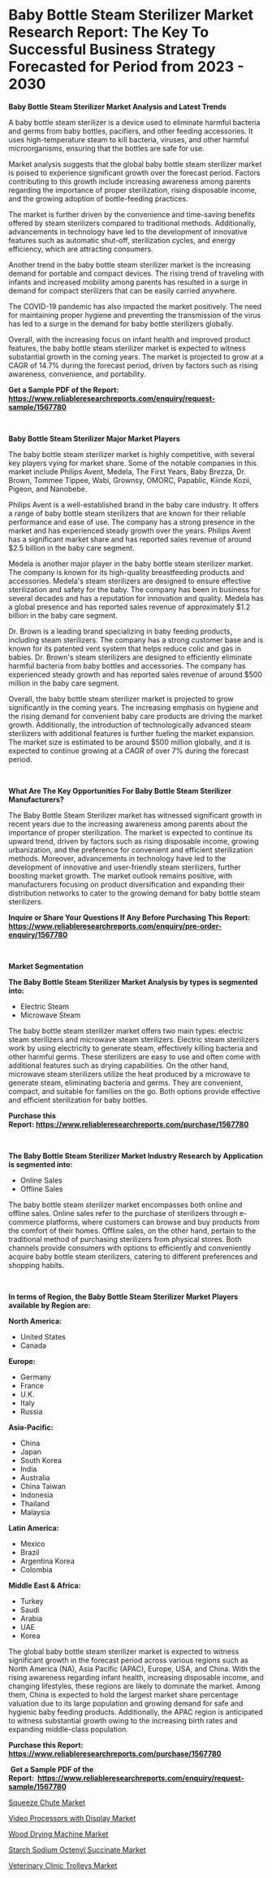 <p><h1>Baby Bottle Steam Sterilizer Market Research Report: The Key To Successful Business Strategy Forecasted for Period from 2023 - 2030</h1></p><p><strong>Baby Bottle Steam Sterilizer Market Analysis and Latest Trends</strong></p>
<p><p>A baby bottle steam sterilizer is a device used to eliminate harmful bacteria and germs from baby bottles, pacifiers, and other feeding accessories. It uses high-temperature steam to kill bacteria, viruses, and other harmful microorganisms, ensuring that the bottles are safe for use.</p><p>Market analysis suggests that the global baby bottle steam sterilizer market is poised to experience significant growth over the forecast period. Factors contributing to this growth include increasing awareness among parents regarding the importance of proper sterilization, rising disposable income, and the growing adoption of bottle-feeding practices.</p><p>The market is further driven by the convenience and time-saving benefits offered by steam sterilizers compared to traditional methods. Additionally, advancements in technology have led to the development of innovative features such as automatic shut-off, sterilization cycles, and energy efficiency, which are attracting consumers.</p><p>Another trend in the baby bottle steam sterilizer market is the increasing demand for portable and compact devices. The rising trend of traveling with infants and increased mobility among parents has resulted in a surge in demand for compact sterilizers that can be easily carried anywhere.</p><p>The COVID-19 pandemic has also impacted the market positively. The need for maintaining proper hygiene and preventing the transmission of the virus has led to a surge in the demand for baby bottle sterilizers globally.</p><p>Overall, with the increasing focus on infant health and improved product features, the baby bottle steam sterilizer market is expected to witness substantial growth in the coming years. The market is projected to grow at a CAGR of 14.7% during the forecast period, driven by factors such as rising awareness, convenience, and portability.</p></p>
<p><strong>Get a Sample PDF of the Report:&nbsp; <a href="https://www.reliableresearchreports.com/enquiry/request-sample/1567780">https://www.reliableresearchreports.com/enquiry/request-sample/1567780</a></strong></p>
<p>&nbsp;</p>
<p><strong>Baby Bottle Steam Sterilizer Major Market Players</strong></p>
<p><p>The baby bottle steam sterilizer market is highly competitive, with several key players vying for market share. Some of the notable companies in this market include Philips Avent, Medela, The First Years, Baby Brezza, Dr. Brown, Tommee Tippee, Wabi, Grownsy, OMORC, Papablic, Kiinde Kozii, Pigeon, and Nanobebe.</p><p>Philips Avent is a well-established brand in the baby care industry. It offers a range of baby bottle steam sterilizers that are known for their reliable performance and ease of use. The company has a strong presence in the market and has experienced steady growth over the years. Philips Avent has a significant market share and has reported sales revenue of around $2.5 billion in the baby care segment.</p><p>Medela is another major player in the baby bottle steam sterilizer market. The company is known for its high-quality breastfeeding products and accessories. Medela's steam sterilizers are designed to ensure effective sterilization and safety for the baby. The company has been in business for several decades and has a reputation for innovation and quality. Medela has a global presence and has reported sales revenue of approximately $1.2 billion in the baby care segment.</p><p>Dr. Brown is a leading brand specializing in baby feeding products, including steam sterilizers. The company has a strong customer base and is known for its patented vent system that helps reduce colic and gas in babies. Dr. Brown's steam sterilizers are designed to efficiently eliminate harmful bacteria from baby bottles and accessories. The company has experienced steady growth and has reported sales revenue of around $500 million in the baby care segment.</p><p>Overall, the baby bottle steam sterilizer market is projected to grow significantly in the coming years. The increasing emphasis on hygiene and the rising demand for convenient baby care products are driving the market growth. Additionally, the introduction of technologically advanced steam sterilizers with additional features is further fueling the market expansion. The market size is estimated to be around $500 million globally, and it is expected to continue growing at a CAGR of over 7% during the forecast period.</p></p>
<p>&nbsp;</p>
<p><strong>What Are The Key Opportunities For Baby Bottle Steam Sterilizer Manufacturers?</strong></p>
<p><p>The Baby Bottle Steam Sterilizer market has witnessed significant growth in recent years due to the increasing awareness among parents about the importance of proper sterilization. The market is expected to continue its upward trend, driven by factors such as rising disposable income, growing urbanization, and the preference for convenient and efficient sterilization methods. Moreover, advancements in technology have led to the development of innovative and user-friendly steam sterilizers, further boosting market growth. The market outlook remains positive, with manufacturers focusing on product diversification and expanding their distribution networks to cater to the growing demand for baby bottle steam sterilizers.</p></p>
<p><strong>Inquire or Share Your Questions If Any Before Purchasing This Report: <a href="https://www.reliableresearchreports.com/enquiry/pre-order-enquiry/1567780">https://www.reliableresearchreports.com/enquiry/pre-order-enquiry/1567780</a></strong></p>
<p>&nbsp;</p>
<p><strong>Market Segmentation</strong></p>
<p><strong>The Baby Bottle Steam Sterilizer Market Analysis by types is segmented into:</strong></p>
<p><ul><li>Electric Steam</li><li>Microwave Steam</li></ul></p>
<p><p>The baby bottle steam sterilizer market offers two main types: electric steam sterilizers and microwave steam sterilizers. Electric steam sterilizers work by using electricity to generate steam, effectively killing bacteria and other harmful germs. These sterilizers are easy to use and often come with additional features such as drying capabilities. On the other hand, microwave steam sterilizers utilize the heat produced by a microwave to generate steam, eliminating bacteria and germs. They are convenient, compact, and suitable for families on the go. Both options provide effective and efficient sterilization for baby bottles.</p></p>
<p><strong>Purchase this Report:&nbsp;<a href="https://www.reliableresearchreports.com/purchase/1567780">https://www.reliableresearchreports.com/purchase/1567780</a></strong></p>
<p>&nbsp;</p>
<p><strong>The Baby Bottle Steam Sterilizer Market Industry Research by Application is segmented into:</strong></p>
<p><ul><li>Online Sales</li><li>Offline Sales</li></ul></p>
<p><p>The baby bottle steam sterilizer market encompasses both online and offline sales. Online sales refer to the purchase of sterilizers through e-commerce platforms, where customers can browse and buy products from the comfort of their homes. Offline sales, on the other hand, pertain to the traditional method of purchasing sterilizers from physical stores. Both channels provide consumers with options to efficiently and conveniently acquire baby bottle steam sterilizers, catering to different preferences and shopping habits.</p></p>
<p>&nbsp;</p>
<p><strong>In terms of Region, the Baby Bottle Steam Sterilizer Market Players available by Region are:</strong></p>
<p>
    <p> <strong> North America: </strong>
        <ul>
            <li>United States</li>
            <li>Canada</li>
        </ul>
        </p> 
    <p> <strong> Europe: </strong>
        <ul>
            <li>Germany</li>
            <li>France</li>
            <li>U.K.</li>
            <li>Italy</li>
            <li>Russia</li>
        </ul>
        </p> 
    <p> <strong> Asia-Pacific: </strong>
        <ul>
            <li>China</li>
            <li>Japan</li>
            <li>South Korea</li>
            <li>India</li>
            <li>Australia</li>
            <li>China Taiwan</li>
            <li>Indonesia</li>
            <li>Thailand</li>
            <li>Malaysia</li>
        </ul>
        </p> 
    <p> <strong> Latin America: </strong>
        <ul>
            <li>Mexico</li>
            <li>Brazil</li>
            <li>Argentina Korea</li>
            <li>Colombia</li>
        </ul>
        </p> 
    <p> <strong> Middle East & Africa: </strong>
        <ul>
            <li>Turkey</li>
            <li>Saudi</li>
            <li>Arabia</li>
            <li>UAE</li>
            <li>Korea</li>
        </ul>
    </p>
    </p>
<p><p>The global baby bottle steam sterilizer market is expected to witness significant growth in the forecast period across various regions such as North America (NA), Asia Pacific (APAC), Europe, USA, and China. With the rising awareness regarding infant health, increasing disposable income, and changing lifestyles, these regions are likely to dominate the market. Among them, China is expected to hold the largest market share percentage valuation due to its large population and growing demand for safe and hygienic baby feeding products. Additionally, the APAC region is anticipated to witness substantial growth owing to the increasing birth rates and expanding middle-class population.</p></p>
<p><strong>Purchase this Report: <a href="https://www.reliableresearchreports.com/purchase/1567780">https://www.reliableresearchreports.com/purchase/1567780</a></strong></p>
<p>&nbsp;<strong>Get a Sample PDF of the Report:&nbsp;&nbsp;<a href="https://www.reliableresearchreports.com/enquiry/request-sample/1567780">https://www.reliableresearchreports.com/enquiry/request-sample/1567780</a></strong></p>
<p><strong></strong></p>
<p><p><a href="https://www.linkedin.com/pulse/squeeze-chute-market-size-growth-forecast-from-2023-2030-kpj1e/">Squeeze Chute Market</a></p><p><a href="https://github.com/FassouRP/Market-Research-Report-List-1/blob/main/video-processors-with-display-market.md">Video Processors with Display Market</a></p><p><a href="https://www.linkedin.com/pulse/wood-drying-machine-market-research-report-unlocks-analysis-0xkle/">Wood Drying Machine Market</a></p><p><a href="https://medium.com/@linneahilll6456/starch-sodium-octenyl-succinate-market-size-growth-forecast-2023-2030-9c60b676a6e7">Starch Sodium Octenyl Succinate Market</a></p><p><a href="https://github.com/ashepherd82/Market-Research-Report-List-1/blob/main/veterinary-clinic-trolleys-market.md">Veterinary Clinic Trolleys Market</a></p></p>